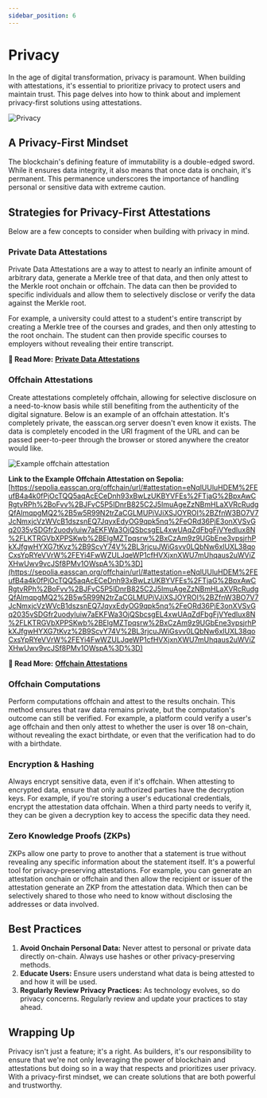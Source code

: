 ```yaml
---
sidebar_position: 6
---
```


# Privacy

In the age of digital transformation, privacy is paramount. When building with attestations, it's essential to prioritize privacy to protect users and maintain trust. This page delves into how to think about and implement privacy-first solutions using attestations.

![Privacy](./img/privacy-face.png)

## A Privacy-First Mindset
The blockchain's defining feature of immutability is a double-edged sword. While it ensures data integrity, it also means that once data is onchain, it's permanent. This permanence underscores the importance of handling personal or sensitive data with extreme caution.

## Strategies for Privacy-First Attestations
Below are a few concepts to consider when building with privacy in mind.

### Private Data Attestations
Private Data Attestations are a way to attest to nearly an infinite amount of arbitrary data, generate a Merkle tree of that data, and then only attest to the Merkle root onchain or offchain. The data can then be provided to specific individuals and allow them to selectively disclose or verify the data against the Merkle root. 

For example, a university could attest to a student's entire transcript by creating a Merkle tree of the courses and grades, and then only attesting to the root onchain. The student can then provide specific courses to employers without revealing their entire transcript.

**📘 Read More:** [**Private Data Attestations**](/docs/tutorials/private-data-attestations.md)

### Offchain Attestations
Create attestations completely offchain, allowing for selective disclosure on a need-to-know basis while still benefiting from the authenticity of the digital signature. Below is an example of an offchain attestation. It's completely private, the easscan.org server doesn't even know it exists. The data is completely encoded in the URI fragment of the URL and can be passed peer-to-peer through the browser or stored anywhere the creator would like.

![Example offchain attestation](./img/offchain-example.png)

**Link to the Example Offchain Attestation on Sepolia:**
[https://sepolia.easscan.org/offchain/url/#attestation=eNqlUUluHDEM%2FEufB4a4k0fPjOcTQQ5aqAcECeDnh93xBwLzUKBYVFEs%2FTjaG%2BpxAwCRgtvRPh%2BoFvv%2BJFvC5P5IDnrB825C2J5ImuAgeZzNBmHLaXVRcRudgQfAImqpgMQ2%2B5w5R99N2trZaCGLMUPiVJiXSJOYROI%2BZfnW3BO7V7JcNmxjcVzWVcB1dszsnEQ7JqyxEdyOG9qpk5nq%2FeORd36PjE3onXVSvGq2035vSDGfr2uodyluiw7aEKFWa3OjQSbcsgEL4xwUAqZdFbgFjVYedIux8N%2FLKTRGVbXPPSKwb%2BElgMZTpqsrw%2BxCzAm9z9UGbEne3vpsjrhPkXJfgwHYXG7tKvz%2B9ScvY74V%2BL3rjcuJWiGsvv0LQbNw6xlUXL38qoCxsYpRYeVVrW%2FEYi4FwWZULJqeWP1cfHVXjxnXWU7mUhqaus2uWViZXHwUwv9vcJSf8PMv1OWspA%3D%3D](https://sepolia.easscan.org/offchain/url/#attestation=eNqlUUluHDEM%2FEufB4a4k0fPjOcTQQ5aqAcECeDnh93xBwLzUKBYVFEs%2FTjaG%2BpxAwCRgtvRPh%2BoFvv%2BJFvC5P5IDnrB825C2J5ImuAgeZzNBmHLaXVRcRudgQfAImqpgMQ2%2B5w5R99N2trZaCGLMUPiVJiXSJOYROI%2BZfnW3BO7V7JcNmxjcVzWVcB1dszsnEQ7JqyxEdyOG9qpk5nq%2FeORd36PjE3onXVSvGq2035vSDGfr2uodyluiw7aEKFWa3OjQSbcsgEL4xwUAqZdFbgFjVYedIux8N%2FLKTRGVbXPPSKwb%2BElgMZTpqsrw%2BxCzAm9z9UGbEne3vpsjrhPkXJfgwHYXG7tKvz%2B9ScvY74V%2BL3rjcuJWiGsvv0LQbNw6xlUXL38qoCxsYpRYeVVrW%2FEYi4FwWZULJqeWP1cfHVXjxnXWU7mUhqaus2uWViZXHwUwv9vcJSf8PMv1OWspA%3D%3D)

**📘 Read More:** [**Offchain Attestations**](/docs/tutorials/private-data-attestations.md)

### Offchain Computations
Perform computations offchain and attest to the results onchain. This method ensures that raw data remains private, but the computation's outcome can still be verified. For example, a platform could verify a user's age offchain and then only attest to whether the user is over 18 on-chain, without revealing the exact birthdate, or even that the verification had to do with a birthdate.

### Encryption & Hashing
Always encrypt sensitive data, even if it's offchain. When attesting to encrypted data, ensure that only authorized parties have the decryption keys. For example, if you're storing a user's educational credentials, encrypt the attestation data offchain. When a third party needs to verify it, they can be given a decryption key to access the specific data they need. 


### Zero Knowledge Proofs (ZKPs)
ZKPs allow one party to prove to another that a statement is true without revealing any specific information about the statement itself. It's a powerful tool for privacy-preserving attestations. For example, you can generate an attestation onchain or offchain and then allow the recipient or issuer of the attestation generate an ZKP from the attestation data. Which then can be selectively shared to those who need to know without disclosing the addresses or data involved.




## Best Practices

1. **Avoid Onchain Personal Data:** Never attest to personal or private data directly on-chain. Always use hashes or other privacy-preserving methods.
2. **Educate Users:** Ensure users understand what data is being attested to and how it will be used.
3. **Regularly Review Privacy Practices:** As technology evolves, so do privacy concerns. Regularly review and update your practices to stay ahead.

## Wrapping Up

Privacy isn't just a feature; it's a right. As builders, it's our responsibility to ensure that we're not only leveraging the power of blockchain and attestations but doing so in a way that respects and prioritizes user privacy. With a privacy-first mindset, we can create solutions that are both powerful and trustworthy.

